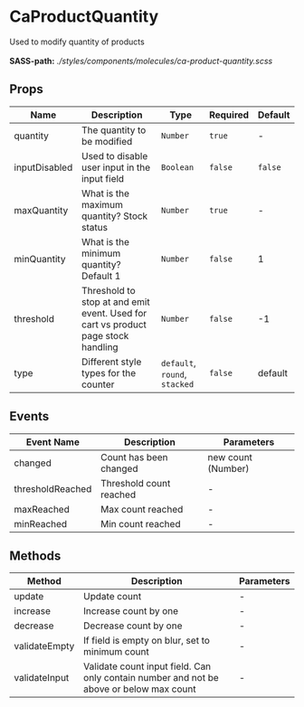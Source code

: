 # CaProductQuantity

Used to modify quantity of products<br><br> **SASS-path:** _./styles/components/molecules/ca-product-quantity.scss_

## Props

<!-- @vuese:CaProductQuantity:props:start -->
|Name|Description|Type|Required|Default|
|---|---|---|---|---|
|quantity|The quantity to be modified|`Number`|`true`|-|
|inputDisabled|Used to disable user input in the input field|`Boolean`|`false`|`false`|
|maxQuantity|What is the maximum quantity? Stock status|`Number`|`true`|-|
|minQuantity|What is the minimum quantity? Default 1|`Number`|`false`|1|
|threshold|Threshold to stop at and emit event. Used for cart vs product page stock handling|`Number`|`false`|-1|
|type|Different style types for the counter|`default`, `round`, `stacked`|`false`|default|

<!-- @vuese:CaProductQuantity:props:end -->


## Events

<!-- @vuese:CaProductQuantity:events:start -->
|Event Name|Description|Parameters|
|---|---|---|
|changed|Count has been changed|new count (Number)|
|thresholdReached|Threshold count reached|-|
|maxReached|Max count reached|-|
|minReached|Min count reached|-|

<!-- @vuese:CaProductQuantity:events:end -->


## Methods

<!-- @vuese:CaProductQuantity:methods:start -->
|Method|Description|Parameters|
|---|---|---|
|update|Update count|-|
|increase|Increase count by one|-|
|decrease|Decrease count by one|-|
|validateEmpty|If field is empty on blur, set to minimum count|-|
|validateInput|Validate count input field. Can only contain number and not be above or below max count|-|

<!-- @vuese:CaProductQuantity:methods:end -->


